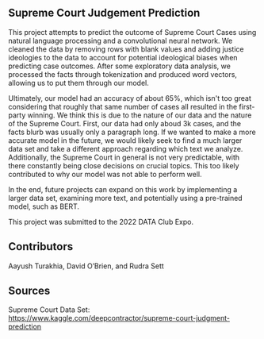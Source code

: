 ## Supreme Court Judgement Prediction
This project attempts to predict the outcome of Supreme Court Cases using natural language processing and a convolutional neural network. We cleaned the data by removing rows with blank values and adding justice ideologies to the data to account for potential ideological biases when predicting case outcomes. After some exploratory data analysis, we processed the facts through tokenization and produced word vectors, allowing us to put them through our model.

Ultimately, our model had an accuracy of about 65%, which isn't too great considering that roughly that same number of cases all resulted in the first-party winning. We think this is due to the nature of our data and the nature of the Supreme Court. First, our data had only aboud 3k cases, and the facts blurb was usually only a paragraph long. If we wanted to make a more accurate model in the future, we would likely seek to find a much larger data set and take a different approach regarding which text we analyze. Additionally, the Supreme Court in general is not very predictable, with there constantly being close decisions on crucial topics. This too likely contributed to why our model was not able to perform well.

In the end, future projects can expand on this work by implementing a larger data set, examining more text, and potentially using a pre-trained model, such as BERT.

This project was submitted to the 2022 DATA Club Expo.

## Contributors
Aayush Turakhia, David O’Brien, and Rudra Sett

## Sources
Supreme Court Data Set: https://www.kaggle.com/deepcontractor/supreme-court-judgment-prediction
 
